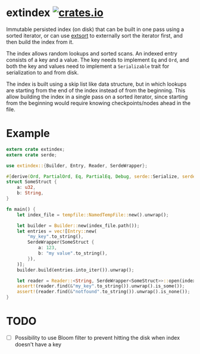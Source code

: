 extindex
[![crates.io](https://img.shields.io/crates/v/extindex.svg)](https://crates.io/crates/extindex)
=========

Immutable persisted index (on disk) that can be built in one pass using a sorted iterator, or can
use [extsort](https://crates.io/crates/extsort) to externally sort the iterator first, and
then build the index from it.

The index allows random lookups and sorted scans. An indexed entry consists of a key and a value.
The key needs to implement `Eq` and `Ord`, and both the key and values need to implement a
`Serializable` trait for serialization to and from disk.

The index is built using a skip list like data structure, but in which lookups are starting from
the end of the index instead of from the beginning. This allow building the index in a single
pass on a sorted iterator, since starting from the beginning would require knowing
checkpoints/nodes ahead in the file.

# Example <!-- keep in sync with serde_struct.rs  -->

```rust
extern crate extindex;
extern crate serde;

use extindex::{Builder, Entry, Reader, SerdeWrapper};

#[derive(Ord, PartialOrd, Eq, PartialEq, Debug, serde::Serialize, serde::Deserialize)]
struct SomeStruct {
    a: u32,
    b: String,
}

fn main() {
    let index_file = tempfile::NamedTempFile::new().unwrap();

    let builder = Builder::new(index_file.path());
    let entries = vec![Entry::new(
        "my_key".to_string(),
        SerdeWrapper(SomeStruct {
            a: 123,
            b: "my value".to_string(),
        }),
    )];
    builder.build(entries.into_iter()).unwrap();

    let reader = Reader::<String, SerdeWrapper<SomeStruct>>::open(index_file).unwrap();
    assert!(reader.find(&"my_key".to_string()).unwrap().is_some());
    assert!(reader.find(&"notfound".to_string()).unwrap().is_none());
}
```

# TODO

- [ ] Possibility to use Bloom filter to prevent hitting the disk when index doesn't have a key
